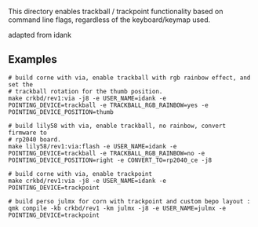 This directory enables trackball / trackpoint functionality based on command
line flags, regardless of the keyboard/keymap used.

adapted from idank

## Examples

```
# build corne with via, enable trackball with rgb rainbow effect, and set the
# trackball rotation for the thumb position.
make crkbd/rev1:via -j8 -e USER_NAME=idank -e POINTING_DEVICE=trackball -e TRACKBALL_RGB_RAINBOW=yes -e POINTING_DEVICE_POSITION=thumb

# build lily58 with via, enable trackball, no rainbow, convert firmware to
# rp2040 board.
make lily58/rev1:via:flash -e USER_NAME=idank -e POINTING_DEVICE=trackball -e TRACKBALL_RGB_RAINBOW=no -e POINTING_DEVICE_POSITION=right -e CONVERT_TO=rp2040_ce -j8

# build corne with via, enable trackpoint
make crkbd/rev1:via -j8 -e USER_NAME=idank -e POINTING_DEVICE=trackpoint

# build perso julmx for corn with trackpoint and custom bepo layout :
qmk compile -kb crkbd/rev1 -km julmx -j8 -e USER_NAME=julmx -e POINTING_DEVICE=trackpoint
```
